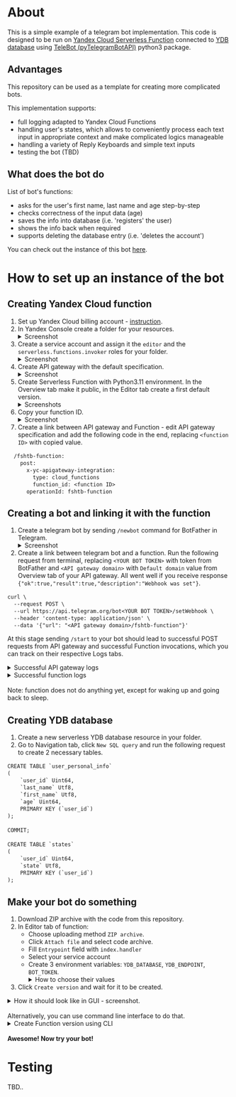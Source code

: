 # About
This is a simple example of a telegram bot implementation. This code is designed to be run on [Yandex Cloud Serverless Function](https://cloud.yandex.com/en/docs/functions/quickstart/?from=int-console-help-center-or-nav) connected to [YDB database](https://cloud.yandex.com/en/docs/ydb/quickstart?from=int-console-help-center-or-nav) using [TeleBot (pyTelegramBotAPI)](https://pytba.readthedocs.io/en/latest/index.html) python3 package.

## Advantages

This repository can be used as a template for creating more complicated bots.

This implementation supports:
- full logging adapted to Yandex Cloud Functions
- handling user's states, which allows to conveniently process each text input in appropriate context and make complicated logics manageable
- handling a variety of Reply Keyboards and simple text inputs
- testing the bot (TBD)

## What does the bot do
List of bot's functions:
- asks for the user's first name, last name and age step-by-step
- checks correctness of the input data (age)
- saves the info into database (i.e. 'registers' the user)
- shows the info back when required
- supports deleting the database entry (i.e. 'deletes the account')

You can check out the instance of this bot [here](https://t.me/ydb_serverless_example_bot).

# How to set up an instance of the bot

## Creating Yandex Cloud function

1) Set up Yandex Cloud billing account - [instruction](https://cloud.yandex.com/en-ru/docs/functions/tutorials/telegram-bot-serverless#before-begin).
2) In Yandex Console create a folder for your resources. <details><summary>Screenshot</summary>
![Yandex Console Screenshot](screenshots/01-create-folder.png?raw=true "Title")</details>
3) Create a service account and assign it the `editor` and the `serverless.functions.invoker` roles for your folder. <details><summary>Screenshot</summary>
![Yandex Console Screenshot](screenshots/04-create-service-account.png?raw=true "Title")</details>
4) Create API gateway with the default specification. <details><summary>Screenshot</summary>
![Yandex Console Screenshot](screenshots/06-create-api-gateway.png?raw=true "Title")</details>
5) Create Serverless Function with Python3.11 environment. In the Overview tab make it public, in the Editor tab create a first default version. <details><summary>Screenshots</summary>
![Yandex Console Screenshot](screenshots/08-create-function.png?raw=true "Title") ![Yandex Console Screenshot](screenshots/08-make-function-public.png?raw=true "Title") ![Yandex Console Screenshot](screenshots/09-create-default-function-version.png?raw=true "Title")</details>
6) Copy your function ID. <details><summary>Screenshot</summary>
![Yandex Console Screenshot](screenshots/10-copy-function-id.png?raw=true "Title")</details>
7) Create a link between API gateway and Function - edit API gateway specification and add the following code in the end, replacing `<function ID>` with copied value.
```
  /fshtb-function:
    post:
      x-yc-apigateway-integration:
        type: cloud_functions
        function_id: <function ID>
      operationId: fshtb-function
```

## Creating a bot and linking it with the function
1) Create a telegram bot by sending `/newbot` command for BotFather in Telegram. <details><summary>Screenshot</summary>
![Yandex Console Screenshot](screenshots/05-create-telegram-bot.png?raw=true "Title")</details>
2) Create a link between telegram bot and a function. Run the following request from terminal, replacing `<YOUR BOT TOKEN>` with token from BotFather and `<API gateway domain>` with `Default domain` value from Overview tab of your API gateway. All went well if you receive response `{"ok":true,"result":true,"description":"Webhook was set"}`.
```
curl \
  --request POST \
  --url https://api.telegram.org/bot<YOUR BOT TOKEN>/setWebhook \
  --header 'content-type: application/json' \
  --data '{"url": "<API gateway domain>/fshtb-function"}'
```


At this stage sending `/start` to your bot should lead to successful POST requests from API gateway and successful Function invocations, which you can track on their respective Logs tabs.
<details><summary>Successful API gateway logs</summary>

![Yandex Console Screenshot](screenshots/12-api-gateway-logs.png?raw=true "Title")
</details>
<details><summary>Successful function logs</summary>

![Yandex Console Screenshot](screenshots/13-function-logs.png?raw=true "Title")
</details>
</br>
Note: function does not do anything yet, except for waking up and going back to sleep.

## Creating YDB database
1) Create a new serverless YDB database resource in your folder.
2) Go to Navigation tab, click `New SQL query` and run the following request to create 2 necessary tables.
```
CREATE TABLE `user_personal_info`
(
    `user_id` Uint64,
    `last_name` Utf8,
    `first_name` Utf8,
    `age` Uint64,
    PRIMARY KEY (`user_id`)
);

COMMIT;

CREATE TABLE `states`
(
    `user_id` Uint64,
    `state` Utf8,
    PRIMARY KEY (`user_id`)
);
```

## Make your bot do something
1) Download ZIP archive with the code from this repository.
2) In Editor tab of function:
    - Choose uploading method `ZIP archive`.
    - Click `Attach file` and select code archive.
    - Fill `Entrypoint` field with `index.handler`
    - Select your service account
    - Create 3 environment variables: `YDB_DATABASE`, `YDB_ENDPOINT`, `BOT_TOKEN`. <details><summary>How to choose their values</summary>
      - `YDB_DATABASE` is a value from YDB database Overview tab: `Connection > Database`.
      - `YDB_ENDPOINT` is a value from YDB database Overview tab: `Connection > Endpoint`.
      - `BOT_TOKEN` is the token you received from BotFather after creating the new bot.</details>
3) Click `Create version` and wait for it to be created.

<details><summary>How it should look like in GUI - screenshot.</summary>

![Yandex Console Screenshot](screenshots/16-create-function-version-gui.png?raw=true "Title")
</details>

</br>
Alternatively, you can use command line interface to do that.
<details><summary>Create Function version using CLI</summary>

1) Download code from this repository.
2) Edit `create_function_version.sh` - fill the placeholders with your IDs and tokens to set up all the necessary version parameters.
3) Prepare Yandex Cloud command line interface - [instruction](https://cloud.yandex.com/en/docs/cli/quickstart).
4) Execute `create_function_version.sh` to create a ZIP archive with the code and create a new version of your function using Yandex Cloud CLI.
</details>

</br>
<b>Awesome! Now try your bot!</b>

# Testing
TBD..
